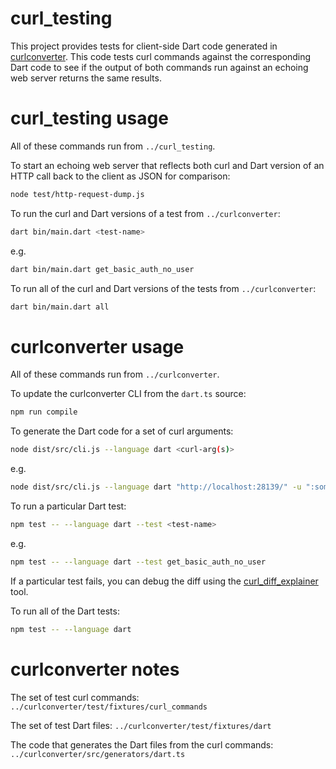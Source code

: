 # curl_testing

This project provides tests for client-side Dart code generated in
[curlconverter](https://github.com/curlconverter/curlconverter). This code tests
curl commands against the corresponding Dart code to see if the output of both
commands run against an echoing web server returns the same results.

# curl_testing usage

All of these commands run from `../curl_testing`.

To start an echoing web server that reflects both curl and Dart version of an
HTTP call back to the client as JSON for comparison:

```sh
node test/http-request-dump.js
```

To run the curl and Dart versions of a test from `../curlconverter`:

```sh
dart bin/main.dart <test-name>
```

e.g.

```sh
dart bin/main.dart get_basic_auth_no_user
```

To run all of the curl and Dart versions of the tests from `../curlconverter`:

```sh
dart bin/main.dart all
```

# curlconverter usage

All of these commands run from `../curlconverter`.

To update the curlconverter CLI from the `dart.ts` source:

```sh
npm run compile
```

To generate the Dart code for a set of curl arguments:

```sh
node dist/src/cli.js --language dart <curl-arg(s)>
```

e.g.

```sh
node dist/src/cli.js --language dart "http://localhost:28139/" -u ":some_password"
```

To run a particular Dart test:

```sh
npm test -- --language dart --test <test-name>
```

e.g.

```sh
npm test -- --language dart --test get_basic_auth_no_user
```

If a particular test fails, you can debug the diff using the
[curl_diff_explainer](https://github.com/csells/curl_diff_explainer) tool.

To run all of the Dart tests:

```sh
npm test -- --language dart
```

# curlconverter notes

The set of test curl commands: `../curlconverter/test/fixtures/curl_commands`

The set of test Dart files: `../curlconverter/test/fixtures/dart`

The code that generates the Dart files from the curl commands:
`../curlconverter/src/generators/dart.ts`
